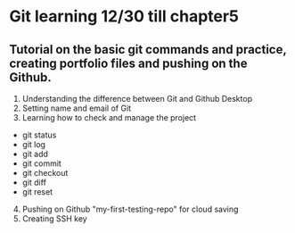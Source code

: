 # Git learning 12/30 till chapter5
## Tutorial on the basic git commands and practice, creating portfolio files and pushing on the Github.
1. Understanding the difference between Git and Github Desktop
2. Setting name and email of Git
3. Learning how to check and manage the project
 * git status
 * git log
 * git add
 * git commit
 * git checkout
 * git diff
 * git reset
4. Pushing on Github "my-first-testing-repo" for cloud saving
5. Creating SSH key